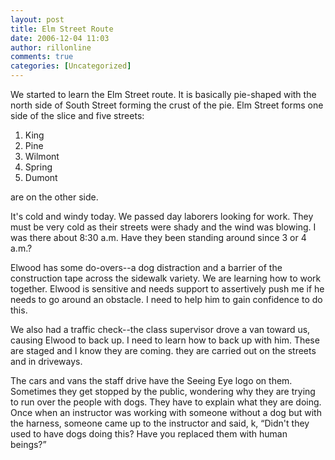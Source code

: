```yaml
---
layout: post
title: Elm Street Route
date: 2006-12-04 11:03
author: rillonline
comments: true
categories: [Uncategorized]
---
```

<p>We started to learn the Elm Street route. It is basically pie-shaped with the north side of South Street forming the crust of the pie. Elm Street forms one side of the slice and five streets:
<ol>
<li>King</li>
<li>Pine</li>
<li>Wilmont</li>
<li>Spring</li>
<li>Dumont</li>
</ol>
are on the other side.
<p>It's cold and windy today. We passed day laborers looking for work. They must be very cold as their streets were shady and the wind was blowing. I was there about 8:30 a.m. Have they been standing around since 3 or 4 a.m.?
<p>Elwood has some do-overs--a dog distraction and a barrier of the construction tape across the sidewalk variety. We are learning how to work together. Elwood is sensitive and needs support to assertively push me if he needs to go around an obstacle. I need to help him to gain confidence to do this. 
<p>We also had a traffic check--the class supervisor drove a van toward us, causing Elwood to back up. I need to learn how to back up with him. These are staged and I know they are coming.  they are carried out on the streets and in driveways.
<p>The cars and vans the staff drive have the Seeing Eye logo on them. Sometimes they get stopped by the public, wondering why they are trying to run over the people with dogs. They have to explain what they are doing. Once when an instructor was working with someone without a dog but with the harness, someone came up to the instructor and said, k, <q>Didn't they used to have dogs doing this? Have you replaced them with human beings?</q>
